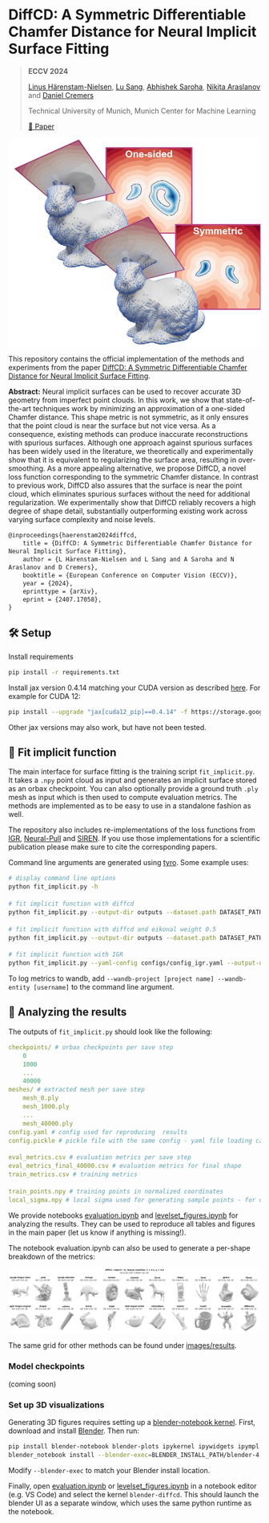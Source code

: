 # DiffCD: A Symmetric Differentiable Chamfer Distance for Neural Implicit Surface Fitting

> **ECCV 2024**
>
> [Linus Härenstam-Nielsen](https://cvg.cit.tum.de/members/hael), [Lu Sang](https://sangluisme.github.io/), [Abhishek Saroha](https://cvg.cit.tum.de/members/saroha), [Nikita Araslanov](https://arnike.github.io/) and [Daniel Cremers](https://vision.in.tum.de/members/cremers)
>
> Technical University of Munich, Munich Center for Machine Learning
>
> [📄 Paper](https://arxiv.org/abs/2407.17058)

![teaser](images/teaser.png)

This repository contains the official implementation of the methods and experiments from the paper [DiffCD: A Symmetric Differentiable Chamfer Distance for Neural Implicit Surface Fitting](https://arxiv.org/abs/2407.17058).

**Abstract:**
Neural implicit surfaces can be used to recover accurate 3D geometry from imperfect point clouds. In this work, we show that state-of-the-art techniques work by minimizing an approximation of a one-sided Chamfer distance. This shape metric is not symmetric, as it only ensures that the point cloud is near the surface but not vice versa. As a consequence, existing methods can produce inaccurate reconstructions with spurious surfaces. Although one approach against spurious surfaces has been widely used in the literature, we theoretically and experimentally show that it is equivalent to regularizing the surface area, resulting in over-smoothing. As a more appealing alternative, we propose DiffCD, a novel loss function corresponding to the symmetric Chamfer distance. In contrast to previous work, DiffCD also assures that the surface is near the point cloud, which eliminates spurious surfaces without the need for additional regularization. We experimentally show that DiffCD reliably recovers a high degree of shape detail, substantially outperforming existing work across varying surface complexity and noise levels.

```text
@inproceedings{haerenstam2024diffcd,
    title = {DiffCD: A Symmetric Differentiable Chamfer Distance for Neural Implicit Surface Fitting},
    author = {L Härenstam-Nielsen and L Sang and A Saroha and N Araslanov and D Cremers},
    booktitle = {European Conference on Computer Vision (ECCV)},
    year = {2024},
    eprinttype = {arXiv},
    eprint = {2407.17058},
}
```

## 🛠️ Setup

Install requirements

```bash
pip install -r requirements.txt
```

Install jax version 0.4.14 matching your CUDA version as described [here](https://github.com/google/jax#pip-installation-gpu-cuda-installed-via-pip-easier). For example for CUDA 12:

```bash
pip install --upgrade "jax[cuda12_pip]==0.4.14" -f https://storage.googleapis.com/jax-releases/jax_cuda_releases.html
```

Other jax versions may also work, but have not been tested.

## 📏 Fit implicit function

The main interface for surface fitting is the training script `fit_implicit.py`. It takes a `.npy` point cloud as input and generates an implicit surface stored as an orbax checkpoint. You can also optionally provide a ground truth `.ply` mesh as input which is then used to compute evaluation metrics.
The methods are implemented as to be easy to use in a standalone fashion as well.

The repository also includes re-implementations of the loss functions from [IGR](https://arxiv.org/abs/2002.10099), [Neural-Pull](https://arxiv.org/abs/2011.13495) and [SIREN](https://arxiv.org/abs/2006.09661). If you use those implementations for a scientific publication please make sure to cite the corresponding papers.

Command line arguments are generated using [tyro](https://brentyi.github.io/tyro/). Some example uses:

```bash
# display command line options
python fit_implicit.py -h

# fit implicit function with diffcd
python fit_implicit.py --output-dir outputs --dataset.path DATASET_PATH/bunny.xyz.npy

# fit implicit function with diffcd and eikonal weight 0.5
python fit_implicit.py --output-dir outputs --dataset.path DATASET_PATH/bunny.xyz.npy method:diff-cd --method.eikonal-weight 0.5

# fit implicit function with IGR
python fit_implicit.py --yaml-config configs/config_igr.yaml --output-dir outputs --dataset.path DATASET_PATH/bunny.xyz.npy
```

To log metrics to wandb, add `--wandb-project [project name] --wandb-entity [username]` to the command line argument.

## 🔬 Analyzing the results

The outputs of `fit_implicit.py` should look like the following:

```yaml
checkpoints/ # orbax checkpoints per save step
    0
    1000
    ...
    40000
meshes/ # extracted mesh per save step
    mesh_0.ply
    mesh_1000.ply
    ...
    mesh_40000.ply
config.yaml # config used for reproducing  results
config.pickle # pickle file with the same config - yaml file loading can some times break when changing config structure

eval_metrics.csv # evaluation metrics per save step
eval_metrics_final_40000.csv # evaluation metrics for final shape
train_metrics.csv # training metrics

train_points.npy # training points in normalized coordinates
local_sigma.npy # local sigma used for generating sample points - for debugging purposes
```

We provide notebooks [evaluation.ipynb](evaluation.ipynb) and [levelset_figures.ipynb](levelset_figures.ipynb) for analyzing the results. They can be used to reproduce all tables and figures in the main paper (let us know if anything is missing!).

The notebook evaluation.ipynb can also be used to generate a per-shape breakdown of the metrics:

![DiffCD shape grid](images/results/no_noise/grid_metrics-diffcd.png)

The same grid for other methods can be found under [images/results](images/results).

### Model checkpoints

(coming soon)

### Set up 3D visualizations

Generating 3D figures requires setting up a [blender-notebook kernel](https://github.com/cheng-chi/blender_notebook).
First, download and install [Blender](https://www.blender.org/). Then run:

```bash
pip install blender-notebook blender-plots ipykernel ipywidgets ipympl
blender_notebook install --blender-exec=BLENDER_INSTALL_PATH/blender-4.0.1-linux-x64/blender --kernel-name blender-diffcd
```

Modify `--blender-exec` to match your Blender install location.

Finally, open [evaluation.ipynb](evaluation.ipynb) or [levelset_figures.ipynb](levelset_figures.ipynb) in a notebook editor (e.g. VS Code) and select the kernel `blender-diffcd`.
This should launch the blender UI as a separate window, which uses the same python runtime as the notebook.
